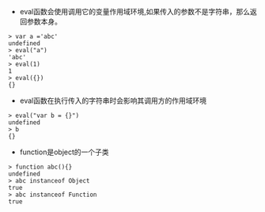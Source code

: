 - eval函数会使用调用它的变量作用域环境,如果传入的参数不是字符串，那么返回参数本身。
```
> var a ='abc'
undefined
> eval("a")
'abc'
> eval(1)
1
> eval({})
{}
```
- eval函数在执行传入的字符串时会影响其调用方的作用域环境
```
> eval("var b = {}")
undefined
> b
{}
```

- function是object的一个子类
```
> function abc(){}
undefined
> abc instanceof Object
true
> abc instanceof Function
true
```